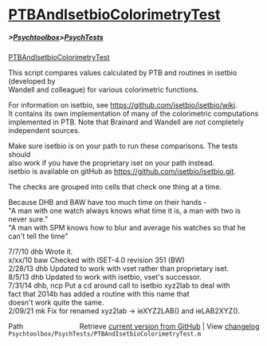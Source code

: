 # [PTBAndIsetbioColorimetryTest](PTBAndIsetbioColorimetryTest)
##### >[Psychtoolbox](Psychtoolbox)>[PsychTests](PsychTests)

[PTBAndIsetbioColorimetryTest](PTBAndIsetbioColorimetryTest)  
  
This script compares values calculated by PTB and routines in isetbio (developed by  
Wandell and colleague) for various colorimetric functions.  
  
For information on isetbio, see https://github.com/isetbio/isetbio/wiki.  
It contains its own implementation of many of the colorimetric computations   
implemented in PTB.  Note that Brainard and Wandell are not completely  
independent sources.  
  
Make sure isetbio is on your path to run these comparisons.  The tests should  
also work if you have the proprietary iset on your path instead.  
isetbio is available on gitHub as https://github.com/isetbio/isetbio.git.  
  
The checks are grouped into cells that check one thing at a time.  
  
Because DHB and BAW have too much time on their hands -  
 "A man with one watch always knows what time it is, a man with two is never sure."  
 "A man with SPM knows how to blur and average his watches so that he can't tell the time"  
  
7/7/10  dhb  Wrote it.  
x/xx/10 baw  Checked with ISET-4.0 revision 351 (BW)  
2/28/13 dhb  Updated to work with vset rather than proprietary iset.  
8/5/13  dhb  Updated to work with isetbio, vset's successor.  
7/31/14 dhb, ncp Put a cd around call to isetbio xyz2lab to deal with  
             fact that 2014b has added a routine with this name that  
             doesn't work quite the same.  
2/09/21 mk   Fix for renamed xyz2lab -\> ieXYZ2LAB() and ieLAB2XYZ().  




<div class="code_header" style="text-align:right;">
  <span style="float:left;">Path&nbsp;&nbsp;</span> <span class="counter">Retrieve <a href=
  "https://raw.github.com/Psychtoolbox-3/Psychtoolbox-3/beta/Psychtoolbox/PsychTests/PTBAndIsetbioColorimetryTest.m">current version from GitHub</a> | View <a href=
  "https://github.com/Psychtoolbox-3/Psychtoolbox-3/commits/beta/Psychtoolbox/PsychTests/PTBAndIsetbioColorimetryTest.m">changelog</a></span>
</div>
<div class="code">
  <code>Psychtoolbox/PsychTests/PTBAndIsetbioColorimetryTest.m</code>
</div>

